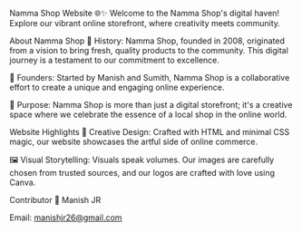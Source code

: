 Namma Shop Website 🌐✨ Welcome to the Namma Shop's digital haven! Explore our vibrant online storefront, where creativity meets community.

About Namma Shop 📜 History: Namma Shop, founded in 2008, originated from a vision to bring fresh, quality products to the community. This digital journey is a testament to our commitment to excellence.

👥 Founders: Started by Manish and Sumith, Namma Shop is a collaborative effort to create a unique and engaging online experience.

🌈 Purpose: Namma Shop is more than just a digital storefront; it's a creative space where we celebrate the essence of a local shop in the online world.

Website Highlights 🎨 Creative Design: Crafted with HTML and minimal CSS magic, our website showcases the artful side of online commerce.

🖼️ Visual Storytelling: Visuals speak volumes. Our images are carefully chosen from trusted sources, and our logos are crafted with love using Canva.

Contributor 👤 Manish JR

Email: manishjr26@gmail.com


